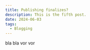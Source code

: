 ```yaml
---
title: Publishing finalizes?
description: This is the fifth post.
date: 2024-06-03
tags:
  - Blogging
---
```


bla bla vor vor